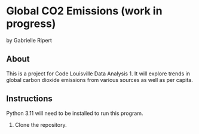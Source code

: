 # Global CO2 Emissions (work in progress)
by Gabrielle Ripert

## About
This is a project for Code Louisville Data Analysis 1. It will explore trends in global carbon dioxide emissions from various sources as well as per capita. 

## Instructions
Python 3.11 will need to be installed to run this program.

1. Clone the repository.
